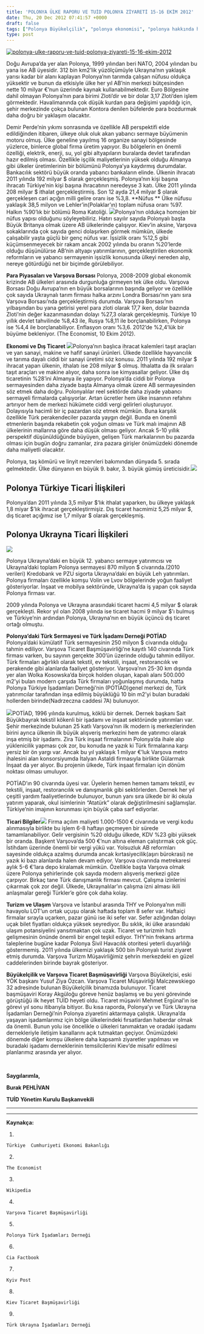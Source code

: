 ```yaml
---
title: 'POLONYA ÜLKE RAPORU VE TUİD POLONYA ZİYARETİ 15-16 EKİM 2012'
date: Thu, 20 Dec 2012 07:41:57 +0000
draft: false
tags: ["Polonya Büyükelçilik", "polonya ekonomisi", "polonya hakkında herşey", "Polonya İhracat", "polonya ilşkileri", "Polonya Milli Gelir", "polonya nüfusu", "Polonya Ticaret", "Polonya Ticari Müşavrilik", "polonya türkiye ilişkileri", "Polonya Ukrayna İlişkileri", "polonya ziyareti", "POTİAD", "Raporlar", "TUİD", "TUİD (Türk Ukrayna İşadamları Derneği)"]
type: post
---
```


[![](https://burakpehlivan.org/wp-content/uploads/2012/12/polonya-ulke-raporu-ve-tuid-polonya-ziyareti-15-16-ekim-2012.jpg "polonya-ulke-raporu-ve-tuid-polonya-ziyareti-15-16-ekim-2012")](https://burakpehlivan.org/wp-content/uploads/2012/12/polonya-ulke-raporu-ve-tuid-polonya-ziyareti-15-16-ekim-2012.jpg)

Doğu Avrupa’da yer alan Polonya, 1999 yılından beri NATO, 2004 yılından bu yana ise AB üyesidir. 312 bin km2’lik yüzölçümüyle Ukrayna’nın yaklaşık yarısı kadar bir alanı kaplayan Polonya’nın tarımda çalışan nüfusu oldukça yüksektir ve bunun da etkisiyle ülke her yıl AB’nin merkezi bütçesinden nette 10 milyar €’nun üzerinde kaynak kullanabilmektedir. Euro Bölgesine dahil olmayan Polonya’nın para birimi Zloti’dir ve bir dolar 3,17 Zloti’den işlem görmektedir. Havalimanında çok düşük kurdan para değişimi yapıldığı için, şehir merkezinde çokça bulunan Kontora denilen büfelerde para bozdurmak daha doğru bir yaklaşım olacaktır.

Demir Perde’nin yıkımı sonrasında ve özellikle AB perspektifi elde edildiğinden itibaren, ülkeye oluk oluk akan yabancı sermaye büyümenin motoru olmuş. Ülke geneline yayılmış 16 organize sanayi bölgesinde yüzlerce, binlerce global firma üretim yapıyor. Bu bölgelerin en önemli özelliği, elektrik, enerji, su, yol gibi altyapıların buralarda devlet tarafından hazır edilmiş olması. Özellikle işçilik maliyetlerinin yüksek olduğu Almanya gibi ülkeler üretimlerinin bir bölümünü Polonya’ya kaydırmış durumdalar. Bankacılık sektörü büyük oranda yabancı bankaların elinde. Ülkenin ihracatı 2011 yılında 192 milyar $ olarak gerçekleşmiş. Polonya’nın kişi başına ihracatı Türkiye’nin kişi başına ihracatının neredeyse 3 katı. Ülke 2011 yılında 208 milyar $ ithalat gerçekleştirmiş. Son 12 ayda 21,4 milyar $ olarak gerçekleşen cari açığın milli gelire oranı ise %3,8.
**Nüfus
** Ülke nüfusu yaklaşık 38,5 milyon ve Lehler’in(Polaklar’ın) toplam nüfusa oranı %97. Halkın %90’lık bir bölümü Roma Katoliği. ![](https://lh5.googleusercontent.com/-dYgsfLghYwk/UNLAMy5RYsI/AAAAAAAADUw/GSE4EGnUGdw/s255/poland2.gif)Polonya’nın oldukça homojen bir nüfus yapısı olduğunu söyleyebiliriz. Hatırı sayılır sayıda Polonyalı başta Büyük Britanya olmak üzere AB ülkelerinde çalışıyor. Kiev’in aksine, Varşova sokaklarında çok sayıda genci dolaşırken görmek mümkün, ülkede çalışabilir yaşta güçlü bir genç nüfus var. İşsizlik oranı %12,5 gibi küçümsenmeyecek bir rakam ancak 2002 yılında bu oranın %20’lerde olduğu düşünülürse AB’nin altyapı yatırımlarının, gerçekleştirilen ekonomik reformların ve yabancı sermayenin işsizlik konusunda ülkeyi nereden alıp, nereye götürdüğü net bir biçimde görülebiliyor.

**Para Piyasaları ve Varşova Borsası**
Polonya, 2008-2009 global ekonomik krizinde AB ülkeleri arasında durgunluğa girmeyen tek ülke oldu. Varşova Borsası Doğu Avrupa’nın en büyük borsalarının başında geliyor ve özellikle çok sayıda Ukraynalı tarım firması halka arzını Londra Borsası’nın yanı sıra Varşova Borsası’nda gerçekleştirmiş durumda. Varşova Borsası’nın yılbaşından bu yana getirisi yerel para zloti olarak 17,7 iken, dolar bazında Zloti’nin değer kazanmasından dolayı %27,3 olarak gerçekleşmiş. Türkiye 10 yıllık devlet tahvilinde %8,43 ile, Rusya %8,11 ile borçlanabilirken, Polonya ise %4,4 ile borçlanabiliyor. Enflasyon oranı %3,6. 2012’de %2,4’lük bir büyüme bekleniyor. (The Economist, 10 Ekim 2012).

**Ekonomi ve Dış Ticaret**
![](https://lh4.googleusercontent.com/-0itE3QetGJA/UNLAMg_l5jI/AAAAAAAADUs/l3lBoHxzc_w/s648/poland01.jpg)Polonya’nın başlıca ihracat kalemleri taşıt araçları ve yan sanayi, makine ve hafif sanayi ürünleri. Ülkede özellikle hayvancılık ve tarıma dayalı ciddi bir sanayi üretimi söz konusu. 2011 yılında 192 milyar $ ihracat yapan ülkenin, ithalatı ise 208 milyar $ olmuş. İthalatta da ilk sıraları taşıt araçları ve makine alıyor, daha sonra ise kimyasallar geliyor. Ülke dış ticaretinin %28’ini Almanya ile yapıyor. Polonya’da ciddi bir Polonya sermayesinden daha ziyade başta Almanya olmak üzere AB sermayesinden söz etmek daha doğru. Polonyalılar reel sektörde daha ziyade yabancı sermayeli firmalarda çalışıyorlar. Artan ücretler hem ülke insanının refahını artırıyor hem de merkezi hükümete ciddi vergi gelirleri oluşturuyor. Dolayısıyla hacimli bir iç pazardan söz etmek mümkün. Buna karşılık özellikle Türk perakendeciler pazarda yaygın değil. Bunda en önemli etmenlerin başında rekabetin çok yoğun olması ve Türk malı imajının AB ülkelerinin mallarına göre daha düşük olması geliyor. Ancak 5-10 yıllık perspektif düşünüldüğünde büyüyen, gelişen Türk markalarının bu pazarda olması için bugün doğru zamanlar, zira pazara girişler önümüzdeki dönemde daha maliyetli olacaktır.

Polonya, taş kömürü ve linyit rezervleri bakımından dünyada 5. sırada gelmektedir. Ülke dünyanın en büyük 9. bakır, 3. büyük gümüş üreticisidir.![](https://lh4.googleusercontent.com/-bsjDsdeETAs/UNLALHYQm5I/AAAAAAAADUg/nAUPXtjKQl4/s403/550679_342509335839103_304623152_n.jpg)


**Polonya Türkiye Ticari İlişkileri**
-------------------------------------


Polonya’dan 2011 yılında 3,5 milyar $’lık ithalat yaparken, bu ülkeye yaklaşık 1,8 miyar $’lık ihracat gerçekleştirmişiz. Dış ticaret hacmimiz 5,25 milyar $, dış ticaret açığımız ise 1,7 milyar $ olarak gerçekleşmiş.


**Polonya Ukrayna Ticari İlişkileri**
-------------------------------------


![](https://lh3.googleusercontent.com/-VxCwGu0AeDA/UNLAMOfZzOI/AAAAAAAADUo/j2sQ9683Ktg/s500/poland-ukraine.png)

Polonya Ukrayna’daki en büyük 12. yabancı sermaye yatırımcısı ve Ukrayna’daki toplam Polonya sermayesi 870 milyon $ civarında.(2010 verileri) Kredobank ve PZU sigorta Ukrayna’daki en büyük Leh yatırımları. Polonya firmaları özellikle komşu Volin ve Lvov bölgelerinde yoğun faaliyet gösteriyorlar. İnşaat ve mobilya sektöründe, Ukrayna’da iş yapan çok sayıda Polonya firması var.

2009 yılında Polonya ve Ukrayna arasındaki ticaret hacmi 4,5 milyar $ olarak gerçekleşti. Rekor yıl olan 2008 yılında ise ticaret hacmi 9 milyar $’ı bulmuş ve Türkiye’nin ardından Polonya, Ukrayna’nın en büyük üçüncü dış ticaret ortağı olmuştu.

**Polonya’daki Türk Sermayesi ve Türk İşadamı Derneği POTİAD**
Polonya’daki kümülatif Türk sermayesinin 250 milyon $ civarında olduğu tahmin ediliyor. Varşova Ticaret Başmüşavirliği’ne kayıtlı 140 civarında Türk firması varken, bu sayının gerçekte 300’ün üzerinde olduğu tahmin ediliyor. Türk firmaları ağırlıklı olarak tekstil, ev tekstili, inşaat, restorancılık ve perakende gibi alanlarda faaliyet gösteriyor. Varşova’nın 25-30 km dışında yer alan Wolka Kosowska’da birçok holden oluşan, kapalı alanı 500.000 m2’yi bulan modern çarşıda Türk firmaları yoğunlaşmış durumda, hatta Polonya Türkiye İşadamları Derneği’nin (POTİAD)genel merkezi de, Türk yatırımcılar tarafından inşa edilmiş büyüklüğü 10 bin m2’yi bulan buradaki hollerden birinde(Nadrzeczna caddesi 7A) bulunuyor.

![](https://lh6.googleusercontent.com/-MJGNEGdW7pU/UNLANDjXTtI/AAAAAAAADU4/LU1o8yN7b-Y/s378/potiad.png)POTİAD, 1996 yılında kurulmuş, köklü bir dernek. Dernek başkanı Sait Büyükbayrak tekstil kökenli bir işadamı ve inşaat sektöründe yatırımları var. Şehir merkezinde bulunan 25 katlı Varşova’nın ilk modern iş merkezlerinden birini ayrıca ülkenin ilk büyük alışveriş merkezini hem de yatırımcı olarak inşa etmiş bir işadamı. Zira Türk inşaat firmalarının Polonya’da ihale alıp yüklenicilik yapması çok zor, bu konuda ne yazık ki Türk firmalarına karşı yersiz bir ön yargı var. Ancak bu yıl yaklaşık 1 milyar €’luk Varşova metro ihalesini alan konsorsiyumda İtalyan Astaldi firmasıyla birlikte Gülarmak İnşaat da yer alıyor. Bu projenin ülkede, Türk inşaat firmaları için dönüm noktası olması umuluyor.

POTİAD’ın 90 civarında üyesi var. Üyelerin hemen hemen tamamı tekstil, ev tekstili, inşaat, restorancılık ve danışmanlık gibi sektörlerden. Dernek her yıl çeşitli yardım faaliyetlerinde bulunuyor, bunun yanı sıra ülkede bir iki okula yatırım yaparak, okul isimlerinin “Atatürk” olarak değiştirilmesini sağlamışlar. Türkiye’nin imajının korunması için büyük çaba sarf ediyorlar.

**Ticari Bilgiler![](https://lh3.googleusercontent.com/-nQU1ua__PWM/UNLALNRcx3I/AAAAAAAADUc/2gf48Y8-LKo/s462/Lidzbark-Warminski-Castle-Poland.jpg)**
Firma açılım maliyeti 1.000-1500 € civarında ve vergi kodu alınmasıyla birlikte bu işlem 6-8 haftayı geçmeyen bir sürede tamamlanabiliyor. Gelir vergisinin %20 olduğu ülkede, KDV %23 gibi yüksek bir oranda. Başkent Varşova’da 500 €’nun altına eleman çalıştırmak çok güç. İstihdam üzerinde önemli bir vergi yükü var. Yolsuzluk AB reformları sayesinde oldukça azalmış durumda ancak kırtasiyecilik(aşırı bürokrasi) ne yazık ki bazı alanlarda halen devam ediyor. Varşova civarında metrekaresi aylık 5-6 €’lara depo kiralamak mümkün. Özellikle başta Varşova olmak üzere Polonya şehirlerinde çok sayıda modern alışveriş merkezi göze çarpıyor. Birkaç tane Türk danışmanlık firması mevcut.
Çalışma izinlerini çıkarmak çok zor değil. Ülkede, Ukraynalılar’ın çalışma izni alması ikili anlaşmalar gereği Türkler’e göre çok daha kolay.

**Turizm ve Ulaşım**
Varşova ve İstanbul arasında THY ve Polonya’nın milli havayolu LOT’un ortak uçuşu olarak haftada toplam 8 sefer var. Haftaiçi firmalar sırayla uçarken, pazar günü ise iki sefer var. Sefer azlığından dolayı uçak bilet fiyatları oldukça yüksek seyrediyor. Bu sıklık, iki ülke arasındaki ulaşım potansiyelini yansıtmaktan çok uzak. Ticaret ve turizmin hızlı gelişmesinin önünde önemli bir engel teşkil ediyor. THY’nin frekans artırma taleplerine bugüne kadar Polonya Sivil Havacılık otoritesi yeterli duyarlılığı göstermemiş. 2011 yılında ülkemizi yaklaşık 500 bin Polonyalı turist ziyaret etmiş durumda. Varşova Turizm Müşavirliğimiz şehrin merkezdeki en güzel caddelerinden birinde bayrak gösteriyor.

**Büyükelçilik ve Varşova Ticaret Başmüşavirliği**
Varşova Büyükelçisi, eski YÖK başkanı Yusuf Ziya Özcan. Varşova Ticaret Müşavirliği Malczewskiego 32 adresinde bulunan Büyükelçilik binamızda bulunuyor. Ticaret başmüşaviri Koray Akgüloğu göreve henüz başlamış ve bu yeni görevinde görüştüğü ilk heyet TUİD heyeti oldu. Ticaret müşaviri Mehmet Ergünal’ın ise görevi yıl sonu itibarıyla bitiyor.
Bu kısa raporda, Polonya’yı ve Türk Ukrayna İşadamları Derneği’nin Polonya ziyaretini aktarmaya çalıştık. Ukrayna’da yaşayan işadamlarımız için bölge ülkelerindeki fırsatlardan haberdar olmak da önemli. Bunun yolu ise öncelikle o ülkeleri tanımaktan ve oradaki işadamı dernekleriyle iletişim kanallarını açık tutmaktan geçiyor. Önümüzdeki dönemde diğer komşu ülkelere daha kapsamlı ziyaretler yapılması ve buradaki işadamı derneklerinin temsilcilerini Kiev’de misafir edilmesi planlarımız arasında yer alıyor.

 


**Saygılarımla,**




**Burak PEHLİVAN**




**TUİD Yönetim Kurulu Başkanvekili**


****
**** 


**Kaynakça:**






1.  

    
    Türkiye  Cumhuriyeti Ekonomi Bakanlığı
    
    


2.  

    
    The Economist
    
    


3.  

    
    Wikipedia
    
    


4.  

    
    Varşova Ticaret Başmüşavirliği
    
    


5.  

    
    Polonya Türk İşadamları Derneği
    
    


6.  

    
    Cia Factbook
    
    


7.  

    
    Kyiv Post
    
    


8.  

    
    Kiev Ticaret Başmüşavirliği
    
    


9.  

    
    Türk Ukrayna İşadamları Derneği
    
    


